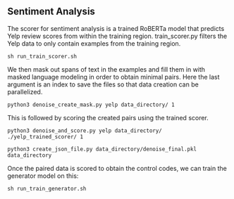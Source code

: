 ## Sentiment Analysis

The scorer for sentiment analysis is a trained RoBERTa model that predicts Yelp review scores from within the training region. train\_scorer.py filters the Yelp data to only contain examples from the training region.
```
sh run_train_scorer.sh
```
We then mask out spans of text in the examples and fill them in with masked language modeling in order to obtain minimal pairs. Here the last argument is an index to save the files so that data creation can be parallelized.
```
python3 denoise_create_mask.py yelp data_directory/ 1 
```
This is followed by scoring the created pairs using the trained scorer.
```
python3 denoise_and_score.py yelp data_directory/ ./yelp_trained_scorer/ 1
```
```
python3 create_json_file.py data_directory/denoise_final.pkl data_directory 
```
Once the paired data is scored to obtain the control codes, we can train the generator model on this:
```
sh run_train_generator.sh
```
